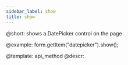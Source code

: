 ```yaml
---
sidebar_label: show
title: show
---          
```


@short: shows a DatePicker control on the page
 


@example:
form.getItem("datepicker").show();


@template: api_method
@descr:


